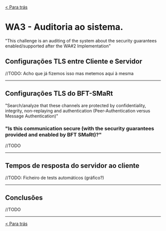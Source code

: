 [< Para trás](../../../README.md)

# WA3 - Auditoria ao sistema.
"This challenge is an auditing of the system about the security guarantees enabled/supported after the WA#2 Implementation"

## Configurações TLS entre Cliente e Servidor
//TODO: Acho que já fizemos isso mas metemos aqui à mesma

---
## Configurações TLS do BFT-SMaRt
"Search/analyze that these channels are protected by confidentiality, integrity, non-replaying and authentication (Peer-Authentication versus Message Authentication)"

### "Is this communication secure (with the security guarantees provided and enabled by BFT SMaRt)?"
//TODO

---
## Tempos de resposta do servidor ao cliente
//TODO: Ficheiro de tests automáticos (gráfico?)

---
## Conclusões
//TODO

---
[< Para trás](../../../README.md)
